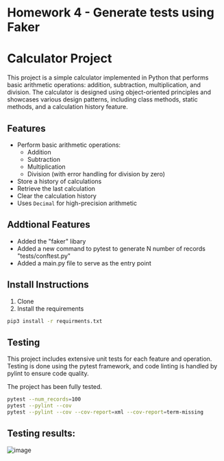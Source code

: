 # Homework 4 - Generate tests using Faker

# Calculator Project

This project is a simple calculator implemented in Python that performs basic arithmetic operations: addition, subtraction, multiplication, and division. The calculator is designed using object-oriented principles and showcases various design patterns, including class methods, static methods, and a calculation history feature.

## Features

- Perform basic arithmetic operations:
  - Addition
  - Subtraction
  - Multiplication
  - Division (with error handling for division by zero)
- Store a history of calculations
- Retrieve the last calculation
- Clear the calculation history
- Uses `Decimal` for high-precision arithmetic

## Addtional Features

- Added the "faker" libary
- Added a new command to pytest to generate  N number of records "tests/conftest.py"
- Added a main.py file to serve as the entry point

## Install Instructions

1. Clone
2. Install the requirements
```bash
pip3 install -r requirments.txt
```

## Testing 
This project includes extensive unit tests for each feature and operation. Testing is done using the pytest framework, and code linting is handled by pylint to ensure code quality.

The project has been fully tested.

```bash
pytest --num_records=100
pytest --pylint --cov
pytest --pylint --cov --cov-report=xml --cov-report=term-missing
```
## Testing results:

![image](https://github.com/user-attachments/assets/d3b61e03-b8ca-4c4e-a289-6c5c3a1b1975)


